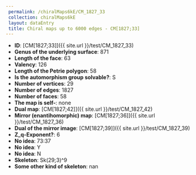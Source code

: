 ```yaml
--- 
 permalink: /chiralMaps6kE/CM_1827_33 
 collection: chiralMaps6kE
 layout: dataEntry
 title: Chiral maps up to 6000 edges - CM[1827;33]
---
```


- **ID**: [CM[1827;33]]({{ site.url }}/test/CM_1827_33)
- **Genus of the underlying surface**: 871
- **Length of the face**: 63
- **Valency**: 126
- **Length of the Petrie polygon**: 58
- **Is the automorphism group solvable?**: S
- **Number of vertices**: 29
- **Number of edges**: 1827
- **Number of faces**: 58
- **The map is self-**: none
- **Dual map**: [CM[1827;42]]({{ site.url }}/test/CM_1827_42)
- **Mirror (enantihomorphic) map**: [CM[1827;36]]({{ site.url }}/test/CM_1827_36)
- **Dual of the mirror image**: [CM[1827;39]]({{ site.url }}/test/CM_1827_39)
- **Z_q-Exponent?**: 6
- **No idea**:  73:37
- **No idea**: Y
- **No idea**: N
- **Skeleton**: Sk(29;3)^9
- **Some other kind of skeleton**: nan
